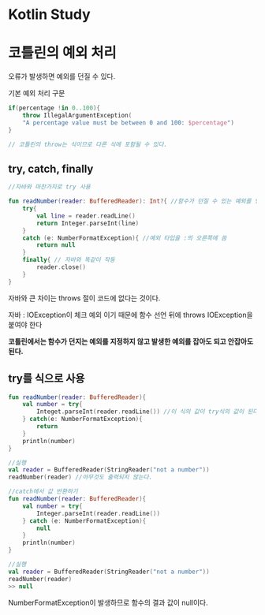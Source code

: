 # Kotlin Study



# 코틀린의 예외 처리

오류가 발생하면 예외를 던질 수 있다.



기본 예외 처리 구문

```kotlin
if(percentage !in 0..100){
    throw IllegalArgumentException(
    "A percentage value must be between 0 and 100: $percentage")
}

// 코틀린의 throw는 식이므로 다른 식에 포함될 수 있다.
```



## try, catch, finally

```kotlin
//자바와 마찬가지로 try 사용

fun readNumber(reader: BufferedReader): Int?{ //함수가 던질 수 있는 예외를 명시할 필요 없음
    try{
        val line = reader.readLine()
        return Integer.parseInt(line)
    }
    catch (e: NumberFormatException){ //예외 타입을 :의 오른쪽에 씀
        return null
    }
    finally{ // 자바와 똑같이 작동
        reader.close()
    }
}
```

자바와 큰 차이는 throws 절이 코드에 없다는 것이다.

자바 : IOException이 체크 예외 이기 때문에 함수 선언 뒤에 throws IOException을 붙여야 한다

**코틀린에서는 함수가 던지는 예외를 지정하지 않고 발생한 예외를 잡아도 되고 안잡아도 된다.**



## try를 식으로 사용

```kotlin
fun readNumber(reader: BufferedReader){
    val number = try{
        Integet.parseInt(reader.readLine()) //이 식의 값이 try식의 값이 된다.
    } catch(e: NumberFormatException){
        return
    }
    println(number)
}

//실행
val reader = BufferedReader(StringReader("not a number"))
readNumber(reader) //아무것도 출력되지 않는다.
```



```kotlin
//catch에서 값 반환하기
fun readNumber(reader: BufferedReader){
    val number = try{
        Integer.parseInt(reader.readLine())
    } catch (e: NumberFormatException){
        null
    }
    println(number)
}

//실행
val reader = BufferedReader(StringReader("not a number"))
readNumber(reader)
>> null
```

NumberFormatException이 발생하므로 함수의 결과 값이 null이다.
